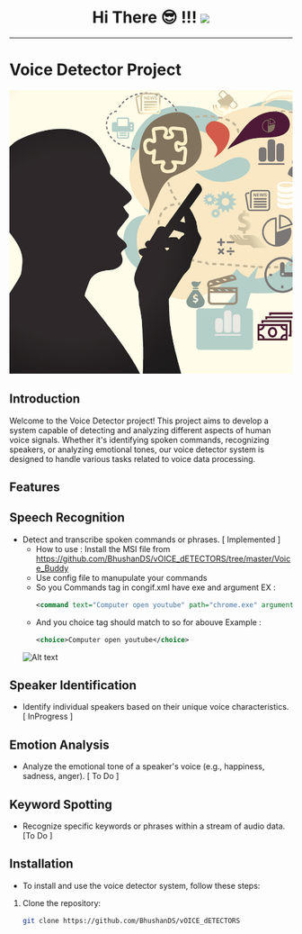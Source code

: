 <!-- <img width=100% src="https://capsule-render.vercel.app/api?type=waving&color=0891b2&height=100&section=header"/> -->
<h1 align="center">Hi There 😎 !!!  <img src = "https://raw.githubusercontent.com/MartinHeinz/MartinHeinz/master/wave.gif" width = 30px> </h1>
<hr>

# Voice Detector Project

![Voice Detector](voice_detector_image.png)

## Introduction

Welcome to the Voice Detector project! This project aims to develop a system capable of detecting and analyzing different aspects of human voice signals. 
Whether it's identifying spoken commands, recognizing speakers, or analyzing emotional tones, our voice detector system is designed to handle various tasks related to voice data processing.

## Features

## Speech Recognition
-  Detect and transcribe spoken commands or phrases. [ Implemented ]
     - How to use : Install the MSI file from https://github.com/BhushanDS/vOICE_dETECTORS/tree/master/Voice_Buddy
     - Use config file to manupulate your commands
     - So you Commands tag in congif.xml have exe and argument EX :
       ```xml
       <command text="Computer open youtube" path="chrome.exe" arguments="http://youtube.com" /> 
     - And you choice tag should match to so for abouve Example :
        ```xml
        <choice>Computer open youtube</choice>
     ![Alt text](https://scontent.fpnq7-3.fna.fbcdn.net/v/t1.6435-9/83065302_2502827053268956_6922730653943332864_n.jpg?stp=cp0_dst-jpg_e15_p320x320_q65&_nc_cat=101&ccb=1-7&_nc_sid=512d91&_nc_ohc=ZsC8OCtjvzoAX_qxo5i&_nc_ht=scontent.fpnq7-3.fna&oh=00_AfBYPXsnkcZ6-qPW0ky7wNNQybMKNWo1-uB6fAR-Oboo-w&oe=65EDAC88)

## Speaker Identification
- Identify individual speakers based on their unique voice characteristics. [ InProgress ]

## Emotion Analysis
- Analyze the emotional tone of a speaker's voice (e.g., happiness, sadness, anger). [ To Do ]

## Keyword Spotting
- Recognize specific keywords or phrases within a stream of audio data. [To Do ]

## Installation
- To install and use the voice detector system, follow these steps:

1. Clone the repository:

   ```bash
   git clone https://github.com/BhushanDS/vOICE_dETECTORS
